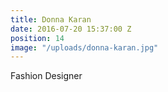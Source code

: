 ```yaml
---
title: Donna Karan
date: 2016-07-20 15:37:00 Z
position: 14
image: "/uploads/donna-karan.jpg"
---
```


Fashion Designer
